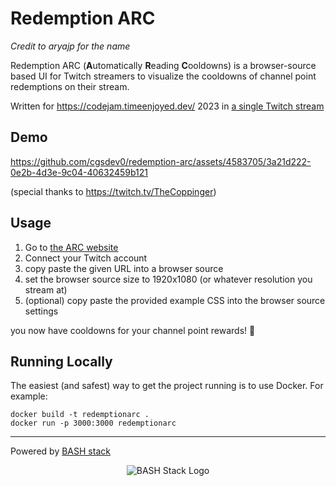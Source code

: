 # Redemption ARC

_Credit to aryajp for the name_

Redemption ARC (**A**utomatically **R**eading **C**ooldowns) is a browser-source based UI for Twitch streamers to visualize the cooldowns of channel point redemptions on their stream.

Written for https://codejam.timeenjoyed.dev/ 2023 in [a single Twitch stream](https://www.youtube.com/watch?v=HIEd60TOYLY)

## Demo

https://github.com/cgsdev0/redemption-arc/assets/4583705/3a21d222-0e2b-4d3e-9c04-40632459b121

(special thanks to https://twitch.tv/TheCoppinger)

## Usage

1. Go to [the ARC website](https://arc.bashsta.cc)
2. Connect your Twitch account
3. copy paste the given URL into a browser source
4. set the browser source size to 1920x1080 (or whatever resolution you stream at)
5. (optional) copy paste the provided example CSS into the browser source settings

you now have cooldowns for your channel point rewards! 🥳

## Running Locally

The easiest (and safest) way to get the project running is to use Docker. For example:
```
docker build -t redemptionarc .
docker run -p 3000:3000 redemptionarc
```

<hr>

Powered by [BASH stack](https://github.com/cgsdev0/bash-stack)
<p align="center"><img src="https://user-images.githubusercontent.com/4583705/223574260-c94bafb3-82af-4adf-8d71-d8ef7724d287.png" alt="BASH Stack Logo" /></p>




